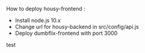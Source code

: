 How to deploy housy-frontend :

- Install node.js 10.x
- Change url for housy-backend in src/config/api.js
- Deploy dumbflix-frontend with port 3000

test 
